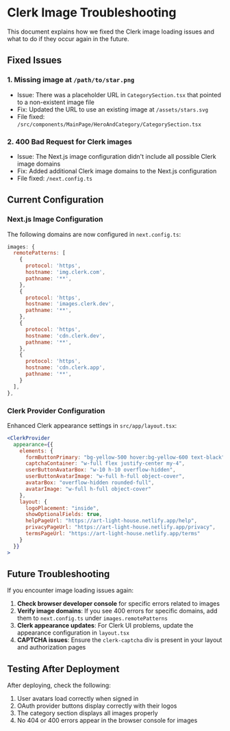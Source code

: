 # Clerk Image Troubleshooting

This document explains how we fixed the Clerk image loading issues and what to do if they occur again in the future.

## Fixed Issues

### 1. Missing image at `/path/to/star.png`

- Issue: There was a placeholder URL in `CategorySection.tsx` that pointed to a non-existent image file
- Fix: Updated the URL to use an existing image at `/assets/stars.svg`
- File fixed: `/src/components/MainPage/HeroAndCategory/CategorySection.tsx`

### 2. 400 Bad Request for Clerk images

- Issue: The Next.js image configuration didn't include all possible Clerk image domains
- Fix: Added additional Clerk image domains to the Next.js configuration
- File fixed: `/next.config.ts`

## Current Configuration

### Next.js Image Configuration

The following domains are now configured in `next.config.ts`:

```javascript
images: {
  remotePatterns: [
    {
      protocol: 'https',
      hostname: 'img.clerk.com',
      pathname: '**',
    },
    {
      protocol: 'https',
      hostname: 'images.clerk.dev',
      pathname: '**',
    },
    {
      protocol: 'https',
      hostname: 'cdn.clerk.dev',
      pathname: '**',
    },
    {
      protocol: 'https',
      hostname: 'cdn.clerk.app',
      pathname: '**',
    }
  ],
},
```

### Clerk Provider Configuration

Enhanced Clerk appearance settings in `src/app/layout.tsx`:

```jsx
<ClerkProvider
  appearance={{
    elements: {
      formButtonPrimary: "bg-yellow-500 hover:bg-yellow-600 text-black",
      captchaContainer: "w-full flex justify-center my-4",
      userButtonAvatarBox: "w-10 h-10 overflow-hidden",
      userButtonAvatarImage: "w-full h-full object-cover",
      avatarBox: "overflow-hidden rounded-full",
      avatarImage: "w-full h-full object-cover"
    },
    layout: {
      logoPlacement: "inside",
      showOptionalFields: true,
      helpPageUrl: "https://art-light-house.netlify.app/help",
      privacyPageUrl: "https://art-light-house.netlify.app/privacy",
      termsPageUrl: "https://art-light-house.netlify.app/terms"
    }
  }}
>
```

## Future Troubleshooting

If you encounter image loading issues again:

1. **Check browser developer console** for specific errors related to images
2. **Verify image domains**: If you see 400 errors for specific domains, add them to `next.config.ts` under `images.remotePatterns`
3. **Clerk appearance updates**: For Clerk UI problems, update the appearance configuration in `layout.tsx`
4. **CAPTCHA issues**: Ensure the `clerk-captcha` div is present in your layout and authorization pages

## Testing After Deployment

After deploying, check the following:

1. User avatars load correctly when signed in
2. OAuth provider buttons display correctly with their logos
3. The category section displays all images properly
4. No 404 or 400 errors appear in the browser console for images
